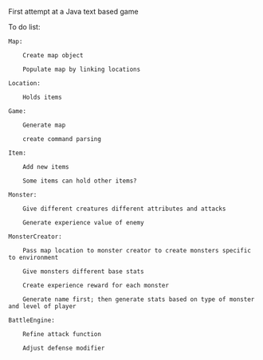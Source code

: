 First attempt at a Java text based game


To do list:


    Map:

        Create map object

        Populate map by linking locations

    Location:

        Holds items

    Game:

        Generate map

        create command parsing

    Item:

        Add new items

        Some items can hold other items?

    Monster:

        Give different creatures different attributes and attacks

        Generate experience value of enemy

    MonsterCreator:

        Pass map location to monster creator to create monsters specific to environment

        Give monsters different base stats

        Create experience reward for each monster

        Generate name first; then generate stats based on type of monster and level of player

    BattleEngine:

        Refine attack function

        Adjust defense modifier
